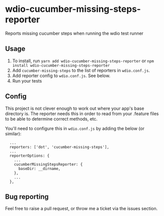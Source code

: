 # wdio-cucumber-missing-steps-reporter
Reports missing cucumber steps when running the wdio test runner

## Usage ##
1. To install, run `yarn add wdio-cucumber-missing-steps-reporter` or `npm install wdio-cucumber-missing-steps-reporter`
2. Add `cucumber-missing-steps` to the list of reporters in `wdio.conf.js`.
3. Add reporter config to `wdio.conf.js`. See below.
4. Run your tests

## Config ##

This project is not clever enough to work out where your app's base directory is. The reporter needs this in order to read from your .feature files to be able to determine correct methods, etc.
 
You'll need to configure this in `wdio.conf.js` by adding the below (or similar):

```
  ...
  reporters: ['dot', 'cucumber-missing-steps'],
  ...
  reporterOptions: {
    ...
    cucumberMissingStepsReporter: {
      baseDir: __dirname,
    },
    ...
  },
```

## Bug reporting ##

Feel free to raise a pull request, or throw me a ticket via the issues section.
